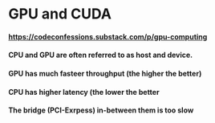# GPU and CUDA

#### https://codeconfessions.substack.com/p/gpu-computing
#### CPU and GPU are often referred to as host and device.
#### GPU has much fasteer throughput (the higher the better)
#### CPU has higher latency (the lower the better
#### The bridge (PCI-Exrpess) in-between them is too slow
